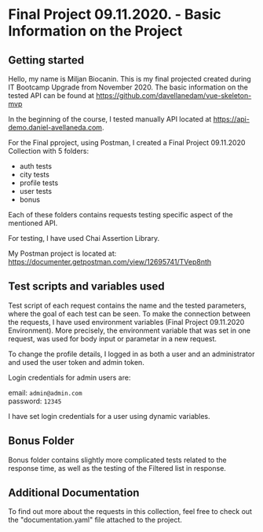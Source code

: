 # Final Project 09.11.2020. - Basic Information on the Project

## Getting started

Hello, my name is Miljan Biocanin. This is my final projected created during IT Bootcamp Upgrade from November 2020.
The basic information on the tested API can be found at <https://github.com/davellanedam/vue-skeleton-mvp>

In the beginning of the course, I tested manually API located at <https://api-demo.daniel-avellaneda.com>.


For the Final pproject, using Postman, I created a Final Project 09.11.2020 Collection with 5 folders:

- auth tests
- city tests
- profile tests
- user tests
- bonus

Each of these folders contains requests testing specific aspect of the mentioned API.

For testing, I have used Chai Assertion Library.

My Postman project is located at: <https://documenter.getpostman.com/view/12695741/TVep8nth>

## Test scripts and variables used

Test script of each request contains the name and the tested parameters, where the goal of each test can be seen.
To make the connection between the requests, I have used environment variables (Final Project 09.11.2020 Environment).
More precisely, the environment variable that was set in one request, was used for body input or parametar in a new request. 

To change the profile details, I logged in as both a user and an administrator and used the user token and admin token.

Login credentials for admin users are:

email: `admin@admin.com`  
password: `12345`

I have set login credentials for a user using dynamic variables.

## Bonus Folder


Bonus folder contains slightly more complicated tests related to the response time, as well as the testing of the Filtered list in response.


## Additional Documentation

To find out more about the requests in this collection, feel free to check out the "documentation.yaml" file attached to the project. 
